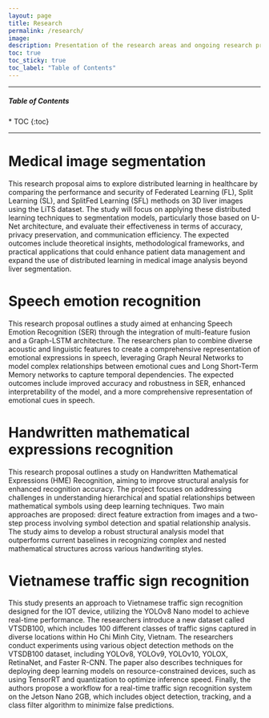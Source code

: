 ```yaml
---
layout: page
title: Research
permalink: /research/
image: 
description: Presentation of the research areas and ongoing research projects of the AI Technology and Application Research Lab at the FPT University, Ho Chi Minh Campus
toc: true
toc_sticky: true
toc_label: "Table of Contents"
---
```


<!-- > Graphs illustrate intricate patterns in our perception of the world and ourselves; graph mining enhances this comprehension by highlighting overlooked details. -->

***

<h5>Table of Contents</h5>
* TOC
{:toc}

***
# Medical image segmentation
This research proposal aims to explore distributed learning in healthcare by comparing the performance and security of Federated Learning (FL), Split Learning (SL), and SplitFed Learning (SFL) methods on 3D liver images using the LiTS dataset. The study will focus on applying these distributed learning techniques to segmentation models, particularly those based on U-Net architecture, and evaluate their effectiveness in terms of accuracy, privacy preservation, and communication efficiency. The expected outcomes include theoretical insights, methodological frameworks, and practical applications that could enhance patient data management and expand the use of distributed learning in medical image analysis beyond liver segmentation.

# Speech emotion recognition
This research proposal outlines a study aimed at enhancing Speech Emotion Recognition (SER) through the integration of multi-feature fusion and a Graph-LSTM architecture. The researchers plan to combine diverse acoustic and linguistic features to create a comprehensive representation of emotional expressions in speech, leveraging Graph Neural Networks to model complex relationships between emotional cues and Long Short-Term Memory networks to capture temporal dependencies. The expected outcomes include improved accuracy and robustness in SER, enhanced interpretability of the model, and a more comprehensive representation of emotional cues in speech.

# Handwritten mathematical expressions recognition
This research proposal outlines a study on Handwritten Mathematical Expressions (HME) Recognition, aiming to improve structural analysis for enhanced recognition accuracy. The project focuses on addressing challenges in understanding hierarchical and spatial relationships between mathematical symbols using deep learning techniques. Two main approaches are proposed: direct feature extraction from images and a two-step process involving symbol detection and spatial relationship analysis. The study aims to develop a robust structural analysis model that outperforms current baselines in recognizing complex and nested mathematical structures across various handwriting styles.

<!-- # Edge-Based predictive maintenance for IIoT
This research proposal aims to develop a framework for predictive maintenance using edge computing in Industrial Internet of Things (IIoT) environments. The study will design algorithms for efficient operation on edge devices, enabling real-time processing and decision-making. Key objectives include evaluating edge-based predictive maintenance systems and identifying their benefits and challenges. Expected outcomes encompass optimized algorithms, effectiveness assessments in reducing downtime and costs, and theoretical contributions applicable across various industrial sectors. -->

# Vietnamese traffic sign recognition
This study presents an approach to Vietnamese traffic sign recognition designed for the IOT device, utilizing the YOLOv8 Nano model to achieve real-time performance. The researchers introduce a new dataset called VTSDB100, which includes 100 different classes of traffic signs captured in diverse locations within Ho Chi Minh City, Vietnam. The researchers conduct experiments using various object detection methods on the VTSDB100 dataset, including YOLOv8, YOLOv9, YOLOv10, YOLOX, RetinaNet, and Faster R-CNN. The paper also describes techniques for deploying deep learning models on resource-constrained devices, such as using TensorRT and quantization to optimize inference speed. Finally, the authors propose a workflow for a real-time traffic sign recognition system on the Jetson Nano 2GB, which includes object detection, tracking, and a class filter algorithm to minimize false predictions.